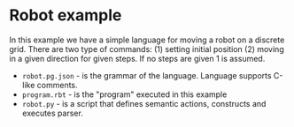 # Robot example

In this example we have a simple language for moving a robot on a discrete grid.
There are two type of commands: (1) setting initial position (2) moving in a
given direction for given steps. If no steps are given 1 is assumed.

- `robot.pg.json` - is the grammar of the language. Language supports C-like comments.
- `program.rbt` - is the "program" executed in this example
- `robot.py` - is a script that defines semantic actions, constructs and
  executes parser.
